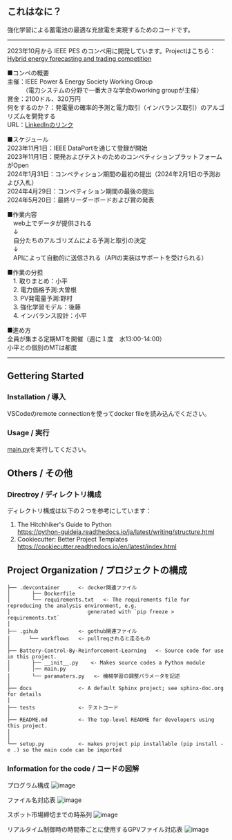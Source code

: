 ## これはなに？
強化学習による蓄電池の最適な充放電を実現するためのコードです。  

------------  
2023年10月から IEEE PES のコンペ用に開発しています。Projectはこちら：[Hybrid energy forecasting and trading competition](https://github.com/users/daisukekodaira/projects/4/views/1)   

■コンペの概要  
主催：IEEE Power & Energy Society Working Group  
　　　（電力システムの分野で一番大きな学会のworking groupが主催）  
賞金：2100ドル、320万円  
何をするのか？：発電量の確率的予測と電力取引（インバランス取引）のアルゴリズムを開発する  
URL：[LinkedInのリンク](https://www.linkedin.com/posts/rbessa_are-you-a-data-scientist-are-you-interested-activity-7098248306677460992-5DO8?utm_source=share&utm_medium=member_desktop)

■スケジュール  
2023年11月1日：IEEE DataPortを通じて登録が開始  
2023年11月1日：開発およびテストのためのコンペティションプラットフォームがOpen  
2024年1月31日：コンペティション期間の最初の提出（2024年2月1日の予測および入札）  
2024年4月29日：コンペティション期間の最後の提出  
2024年5月20日：最終リーダーボードおよび賞の発表  

■作業内容  
　web上でデータが提供される  
　↓  
　自分たちのアルゴリズムによる予測と取引の決定  
　↓  
　APIによって自動的に送信される（APIの実装はサポートを受けられる）  

■作業の分担  
　1. 取りまとめ：小平  
　2. 電力価格予測:大曽根  
　3. PV発電量予測:野村  
　3. 強化学習モデル：後藤  
　4. インバランス設計：小平  

■進め方  
全員が集まる定期MTを開催（週に１度　水13:00-14:00）  
小平との個別のMTは都度  

------------

## Gettering Started
### Installation / 導入
VSCodeのremote connectionを使ってdocker fileを読み込んでください。  

### Usage / 実行
[main.py](/Battery-Control-By-Reinforcement-Learning/main.py)を実行してください。  

## Others / その他
### Directroy / ディレクトリ構成
ディレクトリ構成は以下の２つを参考にしています：
1. The Hitchhiker's Guide to Python    
https://python-guideja.readthedocs.io/ja/latest/writing/structure.html    
2. Cookiecutter: Better Project Templates  
https://cookiecutter.readthedocs.io/en/latest/index.html  


Project Organization / プロジェクトの構成  
------------  
    ├── .devcontainer      <- docker関連ファイル
    │       ├── Dockerfile
    │       └── requirements.txt   <- The requirements file for reproducing the analysis environment, e.g.
    │                         generated with `pip freeze > requirements.txt`
    │
    ├── .gihub             <- gothub関連ファイル
    │      └── workflows   <- pullreqされると走るもの
    │
    ├── Battery-Control-By-Reinforcement-Learning   <- Source code for use in this project.
    │       ├── __init__.py    <- Makes source codes a Python module
    │       │── main.py
    │       └── paramaters.py   <- 機械学習の調整パラメータを記述
    │
    ├── docs               <- A default Sphinx project; see sphinx-doc.org for details
    │
    ├── tests              <- テストコード
    │
    ├── README.md          <- The top-level README for developers using this project.
    │
    │
    └── setup.py           <- makes project pip installable (pip install -e .) so the main code can be imported
    

### Information for the code / コードの図解

プログラム構成
![image](https://github.com/Takuya510634/Battery-Control-by-Reinforcement-Learning-1/assets/105347514/d9158e4d-da82-469f-afc9-2c56ad89a311)

ファイル名対応表
![image](https://github.com/Takuya510634/Battery-Control-by-Reinforcement-Learning-1/assets/105347514/973445c6-0a90-44ee-b8ce-6ee51c32daae)

スポット市場締切までの時系列
![image](https://github.com/Takuya510634/Battery-Control-by-Reinforcement-Learning-1/assets/105347514/9c10e329-46ea-4e74-b875-e27ef819efff)

リアルタイム制御時の時間帯ごとに使用するGPVファイル対応表
![image](https://github.com/Takuya510634/Battery-Control-by-Reinforcement-Learning-1/assets/105347514/19ef0bce-2628-477c-8490-72c2d2f1248d)




